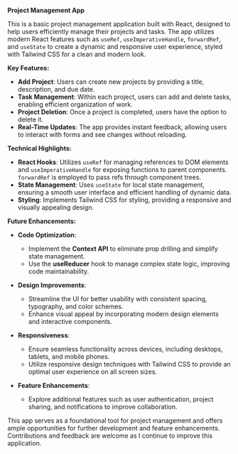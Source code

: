 **Project Management App**

This is a basic project management application built with React, designed to help users efficiently manage their projects and tasks. The app utilizes modern React features such as `useRef`, `useImperativeHandle`, `forwardRef`, and `useState` to create a dynamic and responsive user experience, styled with Tailwind CSS for a clean and modern look.

**Key Features:**
- **Add Project**: Users can create new projects by providing a title, description, and due date.
- **Task Management**: Within each project, users can add and delete tasks, enabling efficient organization of work.
- **Project Deletion**: Once a project is completed, users have the option to delete it.
- **Real-Time Updates**: The app provides instant feedback, allowing users to interact with forms and see changes without reloading.

**Technical Highlights:**
- **React Hooks**: Utilizes `useRef` for managing references to DOM elements and `useImperativeHandle` for exposing functions to parent components. `forwardRef` is employed to pass refs through component trees.
- **State Management**: Uses `useState` for local state management, ensuring a smooth user interface and efficient handling of dynamic data.
- **Styling**: Implements Tailwind CSS for styling, providing a responsive and visually appealing design.

**Future Enhancements:**
- **Code Optimization**:
  - Implement the **Context API** to eliminate prop drilling and simplify state management.
  - Use the **useReducer** hook to manage complex state logic, improving code maintainability.

- **Design Improvements**:
  - Streamline the UI for better usability with consistent spacing, typography, and color schemes.
  - Enhance visual appeal by incorporating modern design elements and interactive components.

- **Responsiveness**:
  - Ensure seamless functionality across devices, including desktops, tablets, and mobile phones.
  - Utilize responsive design techniques with Tailwind CSS to provide an optimal user experience on all screen sizes.

- **Feature Enhancements**:
  - Explore additional features such as user authentication, project sharing, and notifications to improve collaboration.

This app serves as a foundational tool for project management and offers ample opportunities for further development and feature enhancements. Contributions and feedback are welcome as I continue to improve this application.
